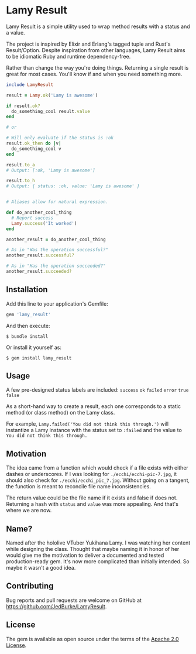 # Lamy Result

Lamy Result is a simple utility used to wrap method results with a status and a value.

The project is inspired by Elixir and Erlang's tagged tuple and Rust's Result/Option. Despite inspiration from other languages, Lamy Result aims to be idiomatic Ruby and runtime dependency-free.

Rather than change the way you're doing things. Returning a single result is great for most cases. You'll know if and when you need something more.

```ruby
include LamyResult

result = Lamy.ok('Lamy is awesome')

if result.ok?
  do_something_cool result.value
end

# or

# Will only evaluate if the status is :ok
result.ok_then do |v|
  do_something_cool v
end

result.to_a
# Output: [:ok, 'Lamy is awesome']

result.to_h
# Output: { status: :ok, value: 'Lamy is awesome' }


# Aliases allow for natural expression.

def do_another_cool_thing
  # Report success
  Lamy.success('It worked')
end

another_result = do_another_cool_thing

# As in "Was the operation successful?"
another_result.successful?

# As in "Has the operation succeeded?"
another_result.succeeded?
```

## Installation

Add this line to your application's Gemfile:

```ruby
gem 'lamy_result'
```

And then execute:

    $ bundle install

Or install it yourself as:

    $ gem install lamy_result

## Usage

A few pre-designed status labels are included: `success` `ok` `failed` `error` `true` `false`

As a short-hand way to create a result, each one corresponds to a static method (or class method) on the Lamy class.

For example, `Lamy.failed('You did not think this through.')` will instantize a Lamy instance with the status set to `:failed` and the value to `You did not think this through.`


## Motivation

The idea came from a function which would check if a file exists with either dashes or underscores. If I was looking for `./ecchi/ecchi-pic-7.jpg`, it should also check for `./ecchi/ecchi_pic_7.jpg`. Without going on a tangent, the function is meant to reconcile file name inconsistencies.

The return value could  be the file name if it exists and false if does not. Returning a hash with `status` and `value` was more appealing. And that's where we are now.

## Name?

Named after the hololive VTuber Yukihana Lamy. I was watching her content while designing the class. Thought that maybe naming it in honor of her would give me the motivation to deliver a documented and tested production-ready gem. It's now more complicated than initially intended. So maybe it wasn't a good idea.

## Contributing

Bug reports and pull requests are welcome on GitHub at https://github.com/JedBurke/LamyResult.

## License

The gem is available as open source under the terms of the [Apache 2.0 License](https://opensource.org/licenses/Apache-2.0).
